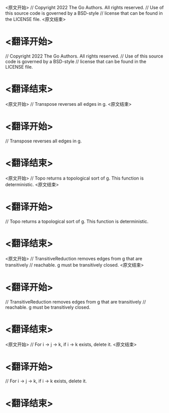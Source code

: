 
<原文开始>
// Copyright 2022 The Go Authors. All rights reserved.
// Use of this source code is governed by a BSD-style
// license that can be found in the LICENSE file.
<原文结束>

# <翻译开始>
// Copyright 2022 The Go Authors. All rights reserved.
// Use of this source code is governed by a BSD-style
// license that can be found in the LICENSE file.
# <翻译结束>


<原文开始>
// Transpose reverses all edges in g.
<原文结束>

# <翻译开始>
// Transpose reverses all edges in g.
# <翻译结束>


<原文开始>
// Topo returns a topological sort of g. This function is deterministic.
<原文结束>

# <翻译开始>
// Topo returns a topological sort of g. This function is deterministic.
# <翻译结束>


<原文开始>
// TransitiveReduction removes edges from g that are transitively
// reachable. g must be transitively closed.
<原文结束>

# <翻译开始>
// TransitiveReduction removes edges from g that are transitively
// reachable. g must be transitively closed.
# <翻译结束>


<原文开始>
// For i -> j -> k, if i -> k exists, delete it.
<原文结束>

# <翻译开始>
// For i -> j -> k, if i -> k exists, delete it.
# <翻译结束>

